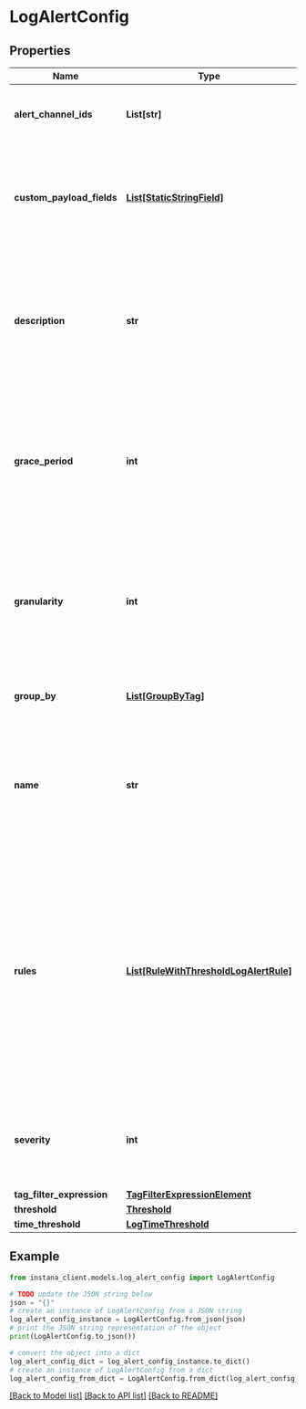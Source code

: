 # LogAlertConfig


## Properties

Name | Type | Description | Notes
------------ | ------------- | ------------- | -------------
**alert_channel_ids** | **List[str]** | List of IDs of alert channels defined in Instana. Can be left empty. | [optional] 
**custom_payload_fields** | [**List[StaticStringField]**](StaticStringField.md) | Custom payload fields to send additional information in the alert notifications. Can be left empty. | [optional] 
**description** | **str** | Description of the Log Smart Alert. Used as a template for the description of alert/event notifications triggered by this Smart Alert configuration. | 
**grace_period** | **int** | The duration for which an alert remains open after conditions are no longer violated, with the alert auto-closing once the grace period expires. | [optional] 
**granularity** | **int** | The evaluation granularity used for detection of violations of the defined threshold. Defines the size of the tumbling window used. | [default to 600000]
**group_by** | [**List[GroupByTag]**](GroupByTag.md) | The grouping tags used to group the metric results. | [optional] 
**name** | **str** | Name of the Log Smart Alert. Used as a template for the title of alert/event notifications triggered by this Smart Alert configuration. | 
**rules** | [**List[RuleWithThresholdLogAlertRule]**](RuleWithThresholdLogAlertRule.md) | A list of rules where each rule is associated with multiple thresholds and their corresponding severity levels. This enables more complex alert configurations with validations to ensure consistent and logical threshold-severity combinations. | [optional] 
**severity** | **int** | The severity of the alert when triggered, which is either 5 (Warning), or 10 (Critical). | [optional] 
**tag_filter_expression** | [**TagFilterExpressionElement**](TagFilterExpressionElement.md) |  | 
**threshold** | [**Threshold**](Threshold.md) |  | [optional] 
**time_threshold** | [**LogTimeThreshold**](LogTimeThreshold.md) |  | 

## Example

```python
from instana_client.models.log_alert_config import LogAlertConfig

# TODO update the JSON string below
json = "{}"
# create an instance of LogAlertConfig from a JSON string
log_alert_config_instance = LogAlertConfig.from_json(json)
# print the JSON string representation of the object
print(LogAlertConfig.to_json())

# convert the object into a dict
log_alert_config_dict = log_alert_config_instance.to_dict()
# create an instance of LogAlertConfig from a dict
log_alert_config_from_dict = LogAlertConfig.from_dict(log_alert_config_dict)
```
[[Back to Model list]](../README.md#documentation-for-models) [[Back to API list]](../README.md#documentation-for-api-endpoints) [[Back to README]](../README.md)


